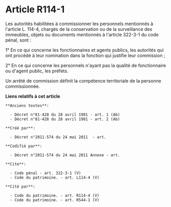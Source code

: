 # Article R114-1

Les autorités habilitées à commissionner les personnels mentionnés à l'article L. 114-4, chargés de la conservation ou de la
surveillance des immeubles, objets ou documents mentionnés à l'article 322-3-1 du code pénal, sont : 

1° En ce qui concerne les fonctionnaires et agents publics, les autorités qui ont procédé à leur nomination dans la fonction
qui justifie leur commission ; 

2° En ce qui concerne les personnels n'ayant pas la qualité de fonctionnaire ou d'agent public, les préfets. 

Un arrêté de commission définit la compétence territoriale de la personne commissionnée.

**Liens relatifs à cet article**

	**Anciens textes**:

	  - Décret n°81-428 du 28 avril 1981 - art. 1 (Ab)
	  - Décret n°81-428 du 28 avril 1981 - art. 2 (Ab)

	**Créé par**:

	  - Décret n°2011-574 du 24 mai 2011  - art.

	**Codifié par**:

	  - Décret n°2011-574 du 24 mai 2011 Annexe - art.

	**Cite**:

	  - Code pénal - art. 322-3-1 (V)
	  - Code du patrimoine. - art. L114-4 (V)

	**Cité par**:

	  - Code du patrimoine. - art. R114-4 (V)
	  - Code du patrimoine. - art. R544-1 (V)
